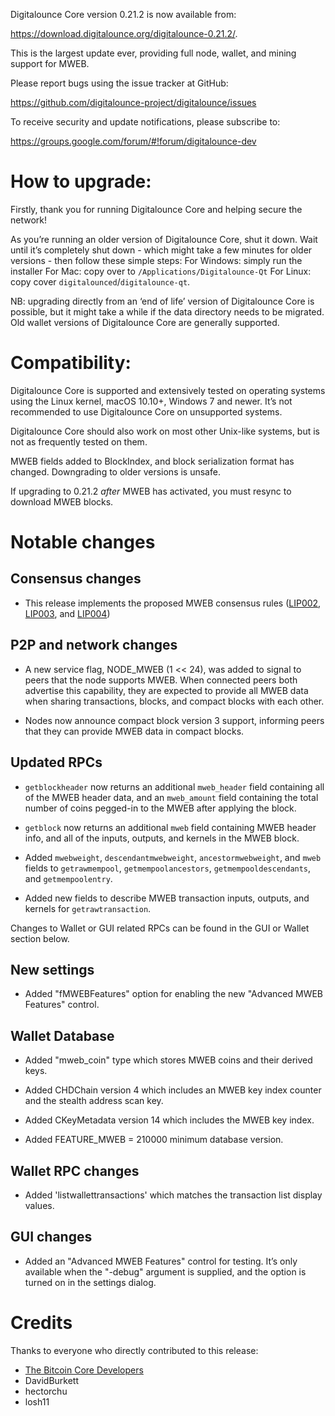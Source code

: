 Digitalounce Core version 0.21.2 is now available from:

 <https://download.digitalounce.org/digitalounce-0.21.2/>.

This is the largest update ever, providing full node, wallet, and mining support for MWEB.

Please report bugs using the issue tracker at GitHub:

  <https://github.com/digitalounce-project/digitalounce/issues>

To receive security and update notifications, please subscribe to:

  <https://groups.google.com/forum/#!forum/digitalounce-dev>


How to upgrade: 
==============

Firstly, thank you for running Digitalounce Core and helping secure the network!

As you’re running an older version of Digitalounce Core, shut it down. Wait until it’s completely shut down  - which might take a few minutes for older versions - then follow these simple steps:
For Windows: simply run the installer 
For Mac: copy over to `/Applications/Digitalounce-Qt` 
For Linux: copy cover `digitalounced`/`digitalounce-qt`.

NB: upgrading directly from an ‘end of life’ version of Digitalounce Core is possible, but it might take a while if the data directory needs to be migrated. Old wallet versions of Digitalounce Core are generally supported.
 

Compatibility:
==============

Digitalounce Core is supported and extensively tested on operating systems using the Linux kernel, macOS 10.10+,  Windows 7 and newer. It’s not recommended to use Digitalounce Core on unsupported systems.

Digitalounce Core should also work on most other Unix-like systems, but is not as frequently tested on them.

MWEB fields added to BlockIndex, and block serialization format has changed. Downgrading to older versions is unsafe.

If upgrading to 0.21.2 *after* MWEB has activated, you must resync to download MWEB blocks.

Notable changes
===============

Consensus changes
-----------------

- This release implements the proposed MWEB consensus rules
  ([LIP002](https://github.com/digitalounce-project/lips/blob/master/lip-0002.mediawiki),
  [LIP003](https://github.com/digitalounce-project/lips/blob/master/lip-0003.mediawiki), and
  [LIP004](https://github.com/digitalounce-project/lips/blob/master/lip-0004.mediawiki))

P2P and network changes
-----------------------

- A new service flag, NODE_MWEB (1 << 24), was added to signal to peers that the node supports MWEB.
  When connected peers both advertise this capability, they are expected to provide all MWEB data when
  sharing transactions, blocks, and compact blocks with each other.

- Nodes now announce compact block version 3 support, informing peers that they can provide MWEB data
  in compact blocks.


Updated RPCs
------------

- `getblockheader` now returns an additional `mweb_header` field containing
  all of the MWEB header data, and an `mweb_amount` field containing the total
  number of coins pegged-in to the MWEB after applying the block.

- `getblock` now returns an additional `mweb` field containing MWEB header info,
  and all of the inputs, outputs, and kernels in the MWEB block.

- Added `mwebweight`, `descendantmwebweight`, `ancestormwebweight`, and `mweb`
  fields to `getrawmempool`, `getmempoolancestors`, `getmempooldescendants`,
  and `getmempoolentry`.

- Added new fields to describe MWEB transaction inputs, outputs, and kernels
  for `getrawtransaction`.

Changes to Wallet or GUI related RPCs can be found in the GUI or Wallet section below.

New settings
------------

- Added "fMWEBFeatures" option for enabling the new "Advanced MWEB Features"
  control.

Wallet Database
---------------

- Added "mweb_coin" type which stores MWEB coins and their derived keys.

- Added CHDChain version 4 which includes an MWEB key index counter and
  the stealth address scan key.

- Added CKeyMetadata version 14 which includes the MWEB key index.

- Added FEATURE_MWEB = 210000 minimum database version.

Wallet RPC changes
------------------

- Added 'listwallettransactions' which matches the transaction list display values.

GUI changes
-----------

- Added an "Advanced MWEB Features" control for testing. It’s only available
  when the "-debug" argument is supplied, and the option is turned on in the
  settings dialog.


Credits
=======

Thanks to everyone who directly contributed to this release:

- [The Bitcoin Core Developers](https://github.com/bitcoin/bitcoin/tree/master/doc/release-notes)
- DavidBurkett
- hectorchu
- losh11